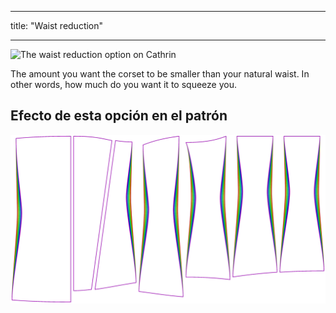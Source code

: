 - - -
title: "Waist reduction"
- - -

![The waist reduction option on Cathrin](./waistreduction.svg)

The amount you want the corset to be smaller than your natural waist. In other words, how much do you want it to squeeze you.

## Efecto de esta opción en el patrón

![This image shows the effect of this option by superimposing several variants that have a different value for this option](cathrin_waistreduction_sample.svg "Effect of this option on the pattern")
